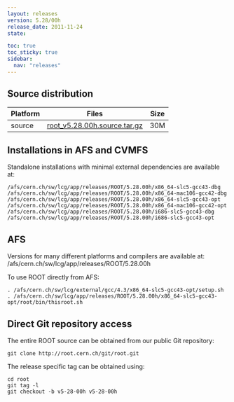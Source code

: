 ```yaml
---
layout: releases
version: 5.28/00h
release_date: 2011-11-24
state:

toc: true
toc_sticky: true
sidebar:
  nav: "releases"
---
```



## Source distribution

| Platform       | Files | Size |
|-----------|-------|-----|
| source | [root_v5.28.00h.source.tar.gz](https://root.cern.ch/download/root_v5.28.00h.source.tar.gz) |  30M |


## Installations in AFS and CVMFS
Standalone installations with minimal external dependencies are available at:
~~~
/afs/cern.ch/sw/lcg/app/releases/ROOT/5.28.00h/x86_64-slc5-gcc43-dbg
/afs/cern.ch/sw/lcg/app/releases/ROOT/5.28.00h/x86_64-mac106-gcc42-dbg
/afs/cern.ch/sw/lcg/app/releases/ROOT/5.28.00h/x86_64-slc5-gcc43-opt
/afs/cern.ch/sw/lcg/app/releases/ROOT/5.28.00h/x86_64-mac106-gcc42-opt
/afs/cern.ch/sw/lcg/app/releases/ROOT/5.28.00h/i686-slc5-gcc43-dbg
/afs/cern.ch/sw/lcg/app/releases/ROOT/5.28.00h/i686-slc5-gcc43-opt
~~~

## AFS
Versions for many different platforms and compilers are available at:
/afs/cern.ch/sw/lcg/app/releases/ROOT/5.28.00h

To use ROOT directly from AFS:
~~~
. /afs/cern.ch/sw/lcg/external/gcc/4.3/x86_64-slc5-gcc43-opt/setup.sh
. /afs/cern.ch/sw/lcg/app/releases/ROOT/5.28.00h/x86_64-slc5-gcc43-opt/root/bin/thisroot.sh
~~~

## Direct Git repository access
The entire ROOT source can be obtained from our public Git repository:

~~~
git clone http://root.cern.ch/git/root.git
~~~
The release specific tag can be obtained using:
~~~
cd root
git tag -l
git checkout -b v5-28-00h v5-28-00h
~~~
